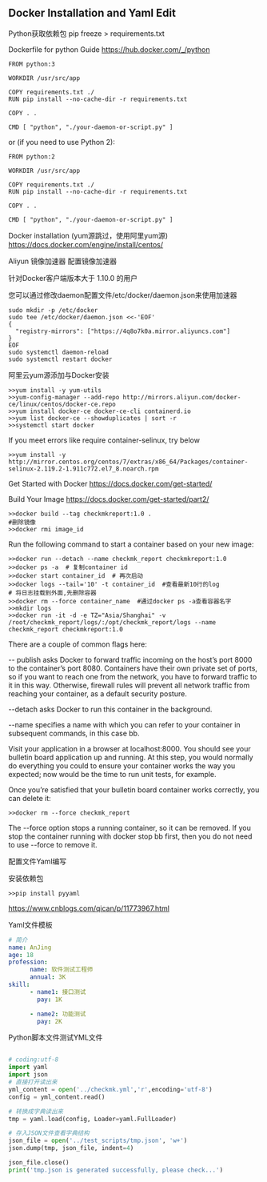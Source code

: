 ## Docker Installation and Yaml Edit

Python获取依赖包
pip freeze > requirements.txt

Dockerfile for python Guide
https://hub.docker.com/_/python
```
FROM python:3

WORKDIR /usr/src/app

COPY requirements.txt ./
RUN pip install --no-cache-dir -r requirements.txt

COPY . .

CMD [ "python", "./your-daemon-or-script.py" ]

```

or (if you need to use Python 2):

```
FROM python:2

WORKDIR /usr/src/app

COPY requirements.txt ./
RUN pip install --no-cache-dir -r requirements.txt

COPY . .

CMD [ "python", "./your-daemon-or-script.py" ]
```



Docker installation (yum源跳过，使用阿里yum源)
https://docs.docker.com/engine/install/centos/

Aliyun 镜像加速器
配置镜像加速器

针对Docker客户端版本大于 1.10.0 的用户

您可以通过修改daemon配置文件/etc/docker/daemon.json来使用加速器
```
sudo mkdir -p /etc/docker
sudo tee /etc/docker/daemon.json <<-'EOF'
{
  "registry-mirrors": ["https://4q8o7k0a.mirror.aliyuncs.com"]
}
EOF
sudo systemctl daemon-reload
sudo systemctl restart docker
```


阿里云yum源添加与Docker安装
```
>>yum install -y yum-utils
>>yum-config-manager --add-repo http://mirrors.aliyun.com/docker-ce/linux/centos/docker-ce.repo
>>yum install docker-ce docker-ce-cli containerd.io
>>yum list docker-ce --showduplicates | sort -r
>>systemctl start docker
```
If you meet errors like require container-selinux, try below
```
>>yum install -y http://mirror.centos.org/centos/7/extras/x86_64/Packages/container-selinux-2.119.2-1.911c772.el7_8.noarch.rpm
```

Get Started with Docker
https://docs.docker.com/get-started/

Build Your Image
https://docs.docker.com/get-started/part2/

```
>>docker build --tag checkmkreport:1.0 .
#删除镜像
>>docker rmi image_id
```
Run the following command to start a container based on your new image:
```
>>docker run --detach --name checkmk_report checkmkreport:1.0
>>docker ps -a  # 复制container id
>>docker start container_id  # 再次启动
>>docker logs --tail='10' -t container_id  #查看最新10行的log
# 将日志挂载到外面,先删除容器
>>docker rm --force container_name  #通过docker ps -a查看容器名字
>>mkdir logs
>>docker run -it -d -e TZ="Asia/Shanghai" -v /root/checkmk_report/logs/:/opt/checkmk_report/logs --name checkmk_report checkmkreport:1.0
```


There are a couple of common flags here:

-- publish asks Docker to forward traffic incoming on the host’s port 8000 to the container’s port 8080. Containers have their own private set of ports, so if you want to reach one from the network, you have to forward traffic to it in this way. Otherwise, firewall rules will prevent all network traffic from reaching your container, as a default security posture.

--detach asks Docker to run this container in the background.

--name specifies a name with which you can refer to your container in subsequent commands, in this case bb.

Visit your application in a browser at localhost:8000. You should see your bulletin board application up and running. At this step, you would normally do everything you could to ensure your container works the way you expected; now would be the time to run unit tests, for example.

Once you’re satisfied that your bulletin board container works correctly, you can delete it:
```
>>docker rm --force checkmk_report
```
The --force option stops a running container, so it can be removed. If you stop the container running with docker stop bb first, then you do not need to use --force to remove it.

配置文件Yaml编写

安装依赖包
```
>>pip install pyyaml
```

https://www.cnblogs.com/qican/p/11773967.html

Yaml文件模板
```yaml
# 简介
name: AnJing
age: 18
profession:
      name: 软件测试工程师
      annual: 3K
skill:
      - name1: 接口测试
        pay: 1K

      - name2: 功能测试
        pay: 2K

```

Python脚本文件测试YML文件
```python

# coding:utf-8
import yaml
import json
# 直接打开读出来
yml_content = open('../checkmk.yml','r',encoding='utf-8')
config = yml_content.read()

# 转换成字典读出来
tmp = yaml.load(config, Loader=yaml.FullLoader)

# 存入JSON文件查看字典结构
json_file = open('../test_scripts/tmp.json', 'w+')
json.dump(tmp, json_file, indent=4)

json_file.close()
print('tmp.json is generated successfully, please check...')
```




